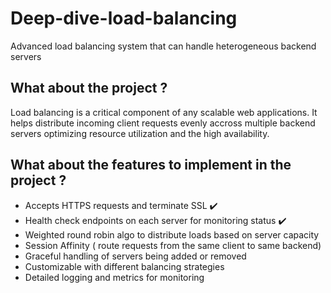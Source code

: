 # Deep-dive-load-balancing
Advanced load balancing system that can handle heterogeneous backend servers

## What about the project ?  

Load balancing is a critical component of any scalable web applications. 
It helps distribute incoming client requests evenly accross multiple backend servers optimizing resource utilization and the high availability. 

## What about the features to implement in the project ?  

* Accepts HTTPS requests and terminate SSL ✔️
* Health check endpoints on each server for monitoring status ✔️
* Weighted round robin algo to distribute loads based on server capacity
* Session Affinity ( route requests from the same client to same backend)
* Graceful handling of servers being added or removed
* Customizable with different balancing strategies
* Detailed logging and metrics for monitoring 
